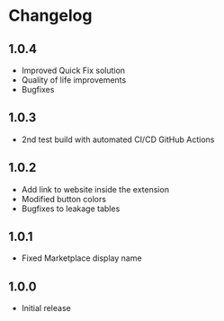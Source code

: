 # Changelog

## 1.0.4
- Improved Quick Fix solution
- Quality of life improvements
- Bugfixes

## 1.0.3

- 2nd test build with automated CI/CD GitHub Actions

## 1.0.2

- Add link to website inside the extension
- Modified button colors
- Bugfixes to leakage tables

## 1.0.1

- Fixed Marketplace display name

## 1.0.0

- Initial release
